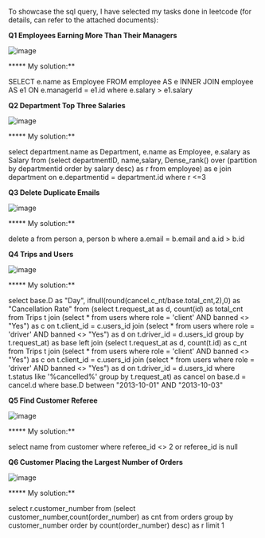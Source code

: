 To showcase the sql query, I have selected my tasks done in leetcode (for details, can refer to the attached documents):

**Q1 Employees Earning More Than Their Managers**

![image](https://github.com/kaho1156/sql/assets/98607667/d7295c3e-60bf-4a49-a62b-0fb3bc777c0d)


***** My solution:**

SELECT e.name as Employee
FROM employee AS e INNER JOIN employee AS e1 ON e.managerId = e1.id
where e.salary > e1.salary

**Q2 Department Top Three Salaries**

![image](https://github.com/kaho1156/sql/assets/98607667/a3384346-4c8b-425d-870a-3e662a60349f)


***** My solution:**

select department.name as Department, e.name as Employee, e.salary as Salary from (select departmentID, name,salary, Dense_rank() over (partition by departmentid order by salary desc) as r from employee) as e
join department on e.departmentid = department.id
where r <=3

**Q3 Delete Duplicate Emails**

![image](https://github.com/kaho1156/sql/assets/98607667/474cde27-5287-4954-adb1-f0013eb9f93f)

***** My solution:**

delete a from person a, person b where a.email = b.email and a.id > b.id

**Q4  Trips and Users**

![image](https://github.com/kaho1156/sql/assets/98607667/83d818cd-89d6-409a-a5ac-3e7cb60b8471)

***** My solution:**

select base.D as "Day", ifnull(round(cancel.c_nt/base.total_cnt,2),0) as "Cancellation Rate" from
(select  t.request_at as d, count(id) as total_cnt from Trips t join
(select * from users where role = 'client' AND banned <> "Yes") as c on t.client_id = c.users_id
join
(select * from users where role = 'driver' AND banned <> "Yes") as d on t.driver_id = d.users_id
group by t.request_at) as base
left join
(select  t.request_at as d, count(t.id) as c_nt  from Trips t
join
(select * from users where role = 'client' AND banned <> "Yes") as c on t.client_id = c.users_id
join
(select * from users where role = 'driver' AND banned <> "Yes") as d on t.driver_id = d.users_id
where t.status like '%cancelled%'
group by  t.request_at) as cancel
on base.d = cancel.d
where base.D between "2013-10-01" AND "2013-10-03"

**Q5  Find Customer Referee**

![image](https://github.com/kaho1156/sql/assets/98607667/1b7353ea-ec94-4cce-8983-04868462fb8c)

***** My solution:**

select name from customer where referee_id <> 2 or referee_id is null

**Q6  Customer Placing the Largest Number of Orders**

![image](https://github.com/kaho1156/sql/assets/98607667/6790dd43-5d96-4bba-993f-3698dfdab810)

***** My solution:**

select r.customer_number from (select customer_number,count(order_number) as cnt from orders
group by customer_number
order by count(order_number) desc) as r
limit 1


